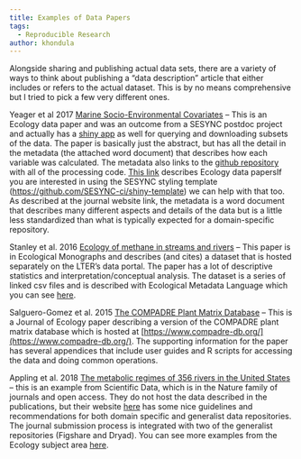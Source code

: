 ```yaml
---
title: Examples of Data Papers
tags:
  - Reproducible Research
author: khondula
---
```


Alongside sharing and publishing actual data sets, there are a variety of ways to think about publishing a “data description” article that either includes or refers to the actual dataset. This is by no means comprehensive but I tried to pick a few very different ones.

Yeager et al 2017 [Marine Socio-Environmental Covariates](https://esajournals.onlinelibrary.wiley.com/doi/full/10.1002/ecy.1884) – This is an Ecology data paper and was an outcome from a SESYNC postdoc project and actually has a [shiny app](https://shiny.sesync.org/apps/msec/) as well for querying and downloading subsets of the data. The paper is basically just the abstract, but has all the detail in the metadata (the attached word document) that describes how each variable was calculated. The metadata also links to the [github repository](https://github.com/pmarchand1/msec) with all of the processing code. [This link](https://esajournals.onlinelibrary.wiley.com/hub/journal/19399170/resources/data_paper_inst_ecy) describes Ecology data papersIf you are interested in using the SESYNC styling template (https://github.com/SESYNC-ci/shiny-template) we can help with that too. As described at the journal website link, the metadata is a word document that describes many different aspects and details of the data but is a little less standardized than what is typically expected for a domain-specific repository.

Stanley et al. 2016 [Ecology of methane in streams and rivers](https://esajournals.onlinelibrary.wiley.com/doi/full/10.1890/15-1027) – This paper is in Ecological Monographs and describes (and cites) a dataset that is hosted separately on the LTER’s data portal. The paper has a lot of descriptive statistics and interpretation/conceptual analysis. The dataset is a series of linked csv files and is described with Ecological Metadata Language which you can see [here](https://portal.lternet.edu/nis/metadataviewer?packageid=knb-lter-ntl.321.5375841).

Salguero-Gomez et al. 2015 [The COMPADRE Plant Matrix Database](https://besjournals.onlinelibrary.wiley.com/doi/10.1111/1365-2745.12334) – This is a Journal of Ecology paper describing a version of the COMPADRE plant matrix database which is hosted at [https://www.compadre-db.org/](https://www.compadre-db.org/). The supporting information for the paper has several appendices that include user guides and R scripts for accessing the data and doing common operations.

Appling et al. 2018 [The metabolic regimes of 356 rivers in the United States](https://www.nature.com/articles/sdata2018292) – this is an example from Scientific Data, which is in the Nature family of journals and open access. They do not host the data described in the publications, but their website [here](http://www.nature.com/sdata/policies/repositories#general) has some nice guidelines and recommendations for both domain specific and generalist data repositories. The journal submission process is integrated with two of the generalist repositories (Figshare and Dryad). You can see more examples from the Ecology subject area [here](https://www-nature-com/search?subject=ecology&journal=sdata).
 